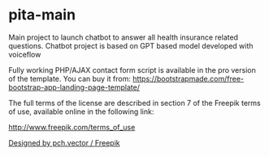 # pita-main
Main project to launch chatbot to answer all health insurance related questions.
Chatbot project is based on GPT based model developed with voiceflow


Fully working PHP/AJAX contact form script is available in the pro version of the template.
You can buy it from: https://bootstrapmade.com/free-bootstrap-app-landing-page-template/


The full terms of the license are described in section 7 of the Freepik
terms of use, available online in the following link:

http://www.freepik.com/terms_of_use

<a href="http://www.freepik.com">Designed by pch.vector / Freepik</a>